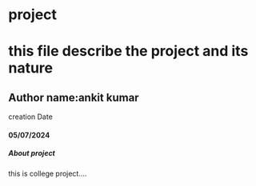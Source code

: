 # project
<h1>this file describe the project and its nature</h1>
<h2>Author name:ankit kumar</h2>

creation Date<h4>05/07/2024</h4>
<h5>About project</h5>
<p> this is college project....</p>